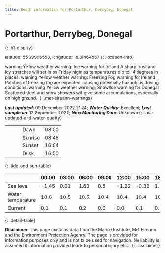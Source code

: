 ```yaml
---
title: Beach information for Portarthur, Derrybeg, Donegal
---
```

# Portarthur, Derrybeg, Donegal 
{: .h1-display}

latitude: 55.09996553, longitude: -8.31464567
{: .location-info}

<span class="material-icons yellow-warning">warning</span>&nbsp;Yellow weather warning: Ice warning for Ireland A sharp frost and icy stretches will set in on Friday night as temperatures dip to -4 degrees in places.&nbsp;<span class="material-icons yellow-warning">warning</span>&nbsp;Yellow weather warning: Freezing Fog warning for Ireland Patches of freezing fog are expected, causing potentially hazardous driving conditions.&nbsp;<span class="material-icons yellow-warning">warning</span>&nbsp;Yellow weather warning: Snow/Ice warning for Donegal Scattered sleet and snow showers will give some accumulations, especially on high ground.&nbsp;
{: .met-eireann-warnings}

___Last updated___: 09 December 2022 21:24; ___Water Quality___: Excellent;
___Last sample on___: 12 September 2022; ___Next Monitoring Date___: Unknown
{: .last-updated-and-water-quality}

|   |   |   |   |   |
|---|---|---|---|---|
|   |   |   | Dawn  | 08:00 |
|   |   |   | Sunrise  | 08:46 |
|   |   |   | Sunset  | 16:04 |
|   |   |   | Dusk  | 16:50 |
{: .tide-and-sun-table}

<div></div>

| | 00:00 | 03:00 | 06:00 | 09:00 | 12:00 | 15:00 | 18:00 | 21:00 |
|---|---|---|---|---|---|---|---|---|
| Sea level | -1.45 | 0.01 | 1.63 | 0.5| -1.22 | -0.32 | 1.19 | 0.3 |
| Water temperature | 10.6 | 10.5 | 10.5 | 10.4 | 10.4 | 10.4 | 10.3 | 10.3 |
| Current | 0.1 | 0.1 | 0.2 | 0.0 | 0.0| 0.1 | 0.1 | 0.2 |
{: .detail-table}

__Disclaimer__: This page contains data from the Marine Institute,
Met Eireann and the Environment Protection Agency. The page is provided for
information purposes only and is not to be used for navigation. No liability
is assumed if information provided leads to personal injury etc...
{: .disclaimer}